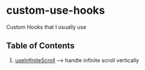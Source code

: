 # custom-use-hooks
Custom Hooks that I usually use

## Table of Contents

1. [useInfiniteScroll](https://github.com/devinekadeni/custom-use-hooks/blob/main/useInfiniteScroll.ts) --> handle infinite scroll vertically

